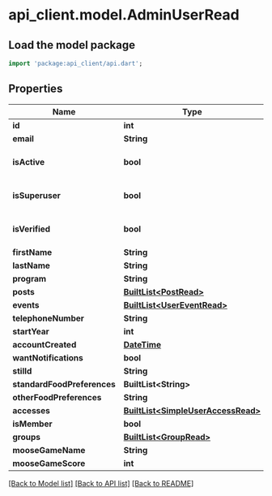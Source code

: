 # api_client.model.AdminUserRead

## Load the model package
```dart
import 'package:api_client/api.dart';
```

## Properties
Name | Type | Description | Notes
------------ | ------------- | ------------- | -------------
**id** | **int** |  | 
**email** | **String** |  | 
**isActive** | **bool** |  | [optional] [default to true]
**isSuperuser** | **bool** |  | [optional] [default to false]
**isVerified** | **bool** |  | [optional] [default to false]
**firstName** | **String** |  | 
**lastName** | **String** |  | 
**program** | **String** |  | 
**posts** | [**BuiltList&lt;PostRead&gt;**](PostRead.md) |  | 
**events** | [**BuiltList&lt;UserEventRead&gt;**](UserEventRead.md) |  | 
**telephoneNumber** | **String** |  | 
**startYear** | **int** |  | 
**accountCreated** | [**DateTime**](DateTime.md) |  | 
**wantNotifications** | **bool** |  | 
**stilId** | **String** |  | [optional] 
**standardFoodPreferences** | **BuiltList&lt;String&gt;** |  | 
**otherFoodPreferences** | **String** |  | 
**accesses** | [**BuiltList&lt;SimpleUserAccessRead&gt;**](SimpleUserAccessRead.md) |  | 
**isMember** | **bool** |  | 
**groups** | [**BuiltList&lt;GroupRead&gt;**](GroupRead.md) |  | 
**mooseGameName** | **String** |  | 
**mooseGameScore** | **int** |  | 

[[Back to Model list]](../README.md#documentation-for-models) [[Back to API list]](../README.md#documentation-for-api-endpoints) [[Back to README]](../README.md)


